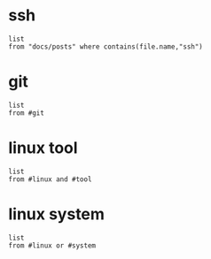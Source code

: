 
# ssh 

```dataview 
list 
from "docs/posts" where contains(file.name,"ssh") 
```

# git

```dataview 
list 
from #git  
```

# linux tool

```dataview 
list 
from #linux and #tool
```

# linux system

```dataview 
list 
from #linux or #system
```
